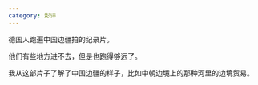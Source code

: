 ```yaml
---
category: 影评
---
```


德国人跑遍中国边疆拍的纪录片。

他们有些地方进不去，但是也跑得够远了。

我从这部片子了解了中国边疆的样子，比如中朝边境上的那种河里的边境贸易。